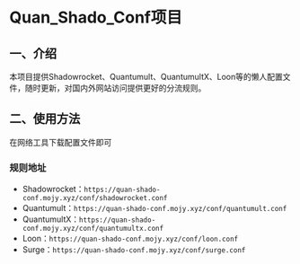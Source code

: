 # Quan_Shado_Conf项目
## 一、介绍
本项目提供Shadowrocket、Quantumult、QuantumultX、Loon等的懒人配置文件，随时更新，对国内外网站访问提供更好的分流规则。

## 二、使用方法
在网络工具下载配置文件即可

### 规则地址
- Shadowrocket：`https://quan-shado-conf.mojy.xyz/conf/shadowrocket.conf`
- Quantumult：`https://quan-shado-conf.mojy.xyz/conf/quantumult.conf`
- QuantumultX：`https://quan-shado-conf.mojy.xyz/conf/quantumultx.conf`
- Loon：`https://quan-shado-conf.mojy.xyz/conf/loon.conf`
- Surge：`https://quan-shado-conf.mojy.xyz/conf/surge.conf`
